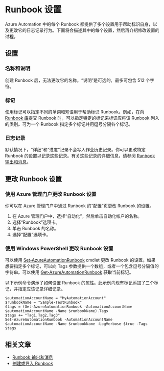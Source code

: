 <properties 
   pageTitle="Runbook 设置"
   description="介绍 Azure Automation 中 Runbook 的配置设置，以及如何使用 Azure 管理门户和 Windows PowerShell 更改这些设置。"
   services="automation"
   documentationCenter=""
   authors="bwren"
   manager="stevenka"
   editor="tysonn" />
<tags 
   ms.service="automation"
   ms.date="07/22/2015"
   wacn.date="09/15/2015" />

# Runbook 设置

Azure Automation 中的每个 Runbook 都提供了多个设置用于帮助标识自身，以及更改它的日志记录行为。下面将会描述其中的每个设置，然后再介绍修改设置的过程。

## 设置

### 名称和说明

创建 Runbook 后，无法更改它的名称。“说明”是可选的，最多可包含 512 个字符。

### 标记

使用标记可以指定不同的单词和短语用于帮助标识 Runbook。例如，在向 [Runbook 库](/documentation/articles/automation-runbook-gallery)提交 Runbook 时，可以指定特定的标记来标识应将该 Runbook 列入的类别。可为一个 Runbook 指定多个标记并用逗号分隔各个标记。

### 日志记录

默认情况下，“详细”和“进度”记录不会写入作业历史记录。你可以更改特定 Runbook 的设置以记录这些记录。有关这些记录的详细信息，请参阅 [Runbook 输出和消息](/documentation/articles/automation-runbook-output-and-messages)。

## 更改 Runbook 设置

### 使用 Azure 管理门户更改 Runbook 设置

你可以在 Azure 管理门户中通过 Runbook 的“配置”页更改 Runbook 的设置。

1. 在 Azure 管理门户中，选择“自动化”，然后单击自动化帐户的名称。
1. 选择“Runbook”选项卡。
1. 单击 Runbook 的名称。
1. 选择“配置”选项卡。

### 使用 Windows PowerShell 更改 Runbook 设置

可以使用 [Set-AzureAutomationRunbook](https://msdn.microsoft.com/zh-CN/library/dn690275.aspx) cmdlet 更改 Runbook 的设置。如果想要指定多个标记，可以向 Tags 参数提供一个数组，或者一个包含逗号分隔值的字符串。可以使用 [Get-AzureAutomationRunbook](https://msdn.microsoft.com/zh-CN/library/dn690278.aspx) 获取当前标记。

以下示例命令演示了如何设置 Runbook 的属性。此示例向现有标记添加了三个标记，并指定应该记录详细记录。

	$automationAccountName = "MyAutomationAccount"
	$runbookName = "Sample-TestRunbook"
	$tags = (Get-AzureAutomationRunbook -AutomationAccountName $automationAccountName -Name $runbookName).Tags
	$tags += "Tag1,Tag2,Tag3"
	Set-AzureAutomationRunbook -AutomationAccountName $automationAccountName -Name $runbookName -LogVerbose $true -Tags $tags

## 相关文章
- [Runbook 输出和消息](/documentation/articles/automation-runbook-output-and-messages)
- [创建或导入 Runbook](/documentation/articles/automation-creating-importing-runbook)

<!---HONumber=69-->